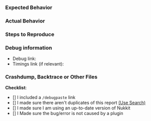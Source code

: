 <!--- Please do not ask questions or create discussion in the bug tracker. Use https://potestas.xyz -->
<!--- ONLY POST ISSUES WITH A CLEAN SERVER ON THE LATEST VERSION -->
### Expected Behavior
<!--- What would you expect to happen -->



### Actual Behavior
<!--- What actually happened -->



### Steps to Reproduce
<!--- Reliable steps which someone can use to reproduce the issue. Please do not create issues for non reproducible bug! -->



### Debug information
<!--- Use the 'debugpaste' and 'timings paste' command in Nukkit -->
* Debug link:
* Timings link (if relevant):


### Crashdump, Backtrace or Other Files
<!--- USE https://hastebin.com FOR ANY LOGS OR DUMPS -->

**Checklist**:
<!--- Make sure you've completed the following steps (put an "X" between of brackets): -->
- [] I included a `/debugpaste` link
- [] I made sure there aren't duplicates of this report [(Use Search)](https://github.com/NukkitX/Nukkit/issues?utf8=%E2%9C%93&q=is%3Aissue)
- [] I made sure I am using an up-to-date version of Nukkit
- [] I Made sure the bug/error is not caused by a plugin